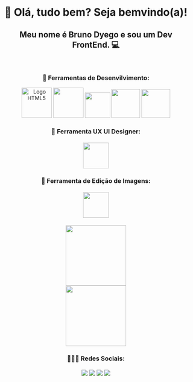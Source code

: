  <h1 align="center";font-family="Arial, Helvetica, sans-serif;">👋 Olá, tudo bem? Seja bemvindo(a)!</h1>
    <h2 align="center"; font-family="Arial, Helvetica, sans-serif;">Meu nome é <a style="text-decoration:none;" href="https://www.linkedin.com/in/brunodyegoweb" target="_blank">Bruno Dyego</a> e sou um  Dev FrontEnd. 💻</h2><br>
    <div align="center">
    <h3>🚀 Ferramentas de Desenvilvimento:</h3>
        <img alt="Logo HTML5" style="height:80px; width:80px;"src="https://cdn.jsdelivr.net/gh/devicons/devicon/icons/html5/html5-original-wordmark.svg" />
        <img style="height:80px; width:80px;"src="https://cdn.jsdelivr.net/gh/devicons/devicon/icons/css3/css3-original-wordmark.svg" />
        <img style="height:67px; width:67px;"src="https://cdn.jsdelivr.net/gh/devicons/devicon/icons/javascript/javascript-original.svg" />
        <img style="height:76px; width:76px;"src="https://cdn.jsdelivr.net/gh/devicons/devicon/icons/sass/sass-original.svg" />
        <img style="height:76px; width:76px;"src="https://cdn.jsdelivr.net/gh/devicons/devicon/icons/less/less-plain-wordmark.svg" />     
        </div>
    <h3 align="center"; >📐 Ferramenta UX UI Designer:<br><br>
        <img style="height:68px; width:68px;"src="https://cdn.jsdelivr.net/gh/devicons/devicon/icons/xd/xd-line.svg" />
    <h3 align="center">🎨 Ferramenta de Edição de Imagens:<br><br> 
        <img style="height:68px; width:68px;"src="https://cdn.jsdelivr.net/gh/devicons/devicon/icons/photoshop/photoshop-line.svg" /><br><br> 
        <div align="center;">
        <a href="github.com/brunodyegoweb">
           <img height="160em" src="https://github-readme-stats.vercel.app/api?username=brunodyegoweb&count_private=true&include_all_commits=true&show_icons=true&theme=dracula&hide_border=false&show_owner=true"/>
        </a>
      </div>
      <div align="center">
      <img height="160em" src="https://github-readme-stats.vercel.app/api/top-langs/?username=brunodyegoweb&theme=dracula&hide_border=false&&layout=compact"/>
      </div>
      <h3 align="center"> 👨‍👩‍👦 Redes Sociais:
        <br>
      <div align="center"><br>
        <a href="https://www.youtube.com/channel/UCES_yPOvV0HiM1DdrIr0lpQ" target="_blank"><img src="https://img.shields.io/badge/YouTube-FF0000?style=for-the-badge&logo=youtube&logoColor=white" target="_blank"></a>
        <a href="https://www.linkedin.com/in/brunodyegoweb/" target="_blank"><img src="https://img.shields.io/badge/-LinkedIn-%230077B5?style=for-the-badge&logo=linkedin&logoColor=white" target="_blank"></a>
        <a href="https://www.instagram.com/brunodyegoweb/" target="_blank"><img src="https://img.shields.io/badge/-Instagram-%23E4405F?style=for-the-badge&logo=instagram&logoColor=white" target="_blank"></a> 
        <a href="https://www.facebook.com/bruno.dyego.94"><img src="https://img.shields.io/badge/-Facebook-%230077B5?style=for-the-badge&logo=facebook&logoColor=white" target="_blank"></a>
      </div>
      <br> <br>
